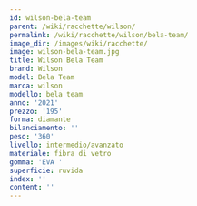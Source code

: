 ```yaml
---
id: wilson-bela-team
parent: /wiki/racchette/wilson/
permalink: /wiki/racchette/wilson/bela-team/
image_dir: /images/wiki/racchette/
image: wilson-bela-team.jpg
title: Wilson Bela Team
brand: Wilson
model: Bela Team
marca: wilson
modello: bela team
anno: '2021'
prezzo: '195'
forma: diamante
bilanciamento: ''
peso: '360'
livello: intermedio/avanzato
materiale: fibra di vetro
gomma: 'EVA '
superficie: ruvida
index: ''
content: ''
---
```

